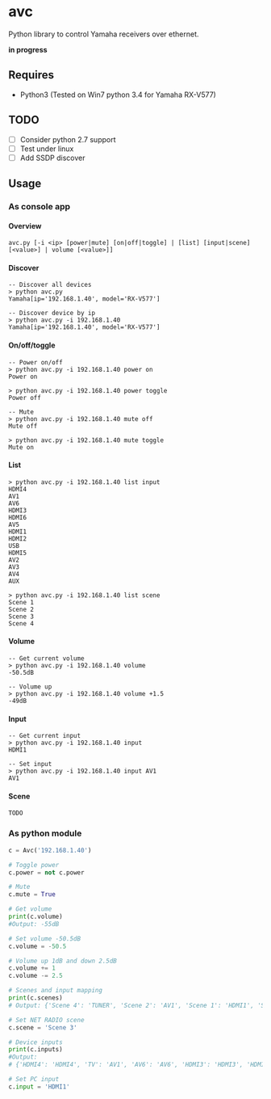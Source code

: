 # avc
Python library to control Yamaha receivers over ethernet.

__in progress__

## Requires
* Python3 (Tested on Win7 python 3.4 for Yamaha RX-V577)

## TODO
- [ ] Consider python 2.7 support
- [ ] Test under linux
- [ ] Add SSDP discover 

## Usage
### As console app
#### Overview
```
avc.py [-i <ip> [power|mute] [on|off|toggle] | [list] [input|scene] [<value>] | volume [<value>]]
```

#### Discover
```
-- Discover all devices
> python avc.py 
Yamaha[ip='192.168.1.40', model='RX-V577']

-- Discover device by ip
> python avc.py -i 192.168.1.40 
Yamaha[ip='192.168.1.40', model='RX-V577']
```

#### On/off/toggle
```
-- Power on/off
> python avc.py -i 192.168.1.40 power on
Power on

> python avc.py -i 192.168.1.40 power toggle
Power off

-- Mute
> python avc.py -i 192.168.1.40 mute off
Mute off

> python avc.py -i 192.168.1.40 mute toggle
Mute on
```

#### List
```
> python avc.py -i 192.168.1.40 list input
HDMI4
AV1
AV6
HDMI3
HDMI6
AV5
HDMI1
HDMI2
USB
HDMI5
AV2
AV3
AV4
AUX

> python avc.py -i 192.168.1.40 list scene
Scene 1
Scene 2
Scene 3
Scene 4
```

#### Volume
```
-- Get current volume
> python avc.py -i 192.168.1.40 volume
-50.5dB

-- Volume up
> python avc.py -i 192.168.1.40 volume +1.5
-49dB
```

#### Input
```
-- Get current input
> python avc.py -i 192.168.1.40 input
HDMI1

-- Set input
> python avc.py -i 192.168.1.40 input AV1
AV1
```

#### Scene
```
TODO
```

### As python module
```python
c = Avc('192.168.1.40')

# Toggle power
c.power = not c.power

# Mute
c.mute = True

# Get volume
print(c.volume)
#Output: -55dB

# Set volume -50.5dB
c.volume = -50.5

# Volume up 1dB and down 2.5dB
c.volume += 1
c.volume -= 2.5

# Scenes and input mapping
print(c.scenes)
# Output: {'Scene 4': 'TUNER', 'Scene 2': 'AV1', 'Scene 1': 'HDMI1', 'Scene 3': 'NET RADIO'}

# Set NET RADIO scene
c.scene = 'Scene 3'

# Device inputs
print(c.inputs)
#Output:
# {'HDMI4': 'HDMI4', 'TV': 'AV1', 'AV6': 'AV6', 'HDMI3': 'HDMI3', 'HDMI6': 'HDMI6', 'AV5': 'AV5', 'PC': 'HDMI1', 'HDMI2': 'HDMI2', 'USB': 'USB', 'HDMI5': 'HDMI5', 'AV2': 'AV2', 'AV3': 'AV3', 'AV4': 'AV4', 'AUX': 'AUX'}

# Set PC input
c.input = 'HDMI1'

```
